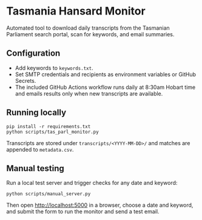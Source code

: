 # Tasmania Hansard Monitor

Automated tool to download daily transcripts from the Tasmanian Parliament search portal, scan for keywords, and email summaries.

## Configuration
- Add keywords to `keywords.txt`.
- Set SMTP credentials and recipients as environment variables or GitHub Secrets.
- The included GitHub Actions workflow runs daily at 8:30am Hobart time and emails results only when new transcripts are available.

## Running locally
```
pip install -r requirements.txt
python scripts/tas_parl_monitor.py
```

Transcripts are stored under `transcripts/<YYYY-MM-DD>/` and matches are appended to `metadata.csv`.

## Manual testing
Run a local test server and trigger checks for any date and keyword:

```
python scripts/manual_server.py
```

Then open <http://localhost:5000> in a browser, choose a date and keyword, and submit the form to run the monitor and send a test email.
